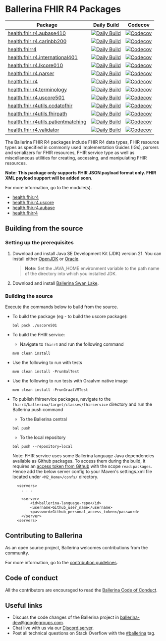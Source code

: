Ballerina FHIR R4 Packages
==========================

|Package|Daily Build |Codecov|
|-------|------------|-------|
|[health.fhir.r4.aubase410](https://github.com/ballerina-platform/module-ballerinax-health.fhir.r4/tree/main/aubase410)|[![Daily Build](https://img.shields.io/github/actions/workflow/status/ballerina-platform/module-ballerinax-health.fhir.r4/daily-build-aubase410.yml?label=)](https://github.com/ballerina-platform/module-ballerinax-health.fhir.r4/actions/workflows/daily-build-aubase410.yml)|[![Codecov](https://codecov.io/gh/ballerina-platform/module-ballerinax-health.fhir.r4/branch/main/graph/badge.svg?flag=aubase410)](https://app.codecov.io/github/ballerina-platform/module-ballerinax-health.fhir.r4/tree/main/aubase410)|
|[health.fhir.r4.carinbb200](https://github.com/ballerina-platform/module-ballerinax-health.fhir.r4/tree/main/carinbb200)|[![Daily Build](https://img.shields.io/github/actions/workflow/status/ballerina-platform/module-ballerinax-health.fhir.r4/daily-build-carinbb200.yml?label=)](https://github.com/ballerina-platform/module-ballerinax-health.fhir.r4/actions/workflows/daily-build-carinbb200.yml)|[![Codecov](https://codecov.io/gh/ballerina-platform/module-ballerinax-health.fhir.r4/branch/main/graph/badge.svg?flag=carinbb200)](https://app.codecov.io/github/ballerina-platform/module-ballerinax-health.fhir.r4/tree/main/carinbb200)|
|[health.fhirr4](https://github.com/ballerina-platform/module-ballerinax-health.fhir.r4/tree/main/fhirr4)|[![Daily Build](https://img.shields.io/github/actions/workflow/status/ballerina-platform/module-ballerinax-health.fhir.r4/daily-build-fhirr4.yml?label=)](https://github.com/ballerina-platform/module-ballerinax-health.fhir.r4/actions/workflows/daily-build-fhirr4.yml)|[![Codecov](https://codecov.io/gh/ballerina-platform/module-ballerinax-health.fhir.r4/branch/main/graph/badge.svg?flag=fhirr4)](https://app.codecov.io/github/ballerina-platform/module-ballerinax-health.fhir.r4/tree/main/fhirr4)|
|[health.fhir.r4.international401](https://github.com/ballerina-platform/module-ballerinax-health.fhir.r4/tree/main/international401) |[![Daily Build](https://img.shields.io/github/actions/workflow/status/ballerina-platform/module-ballerinax-health.fhir.r4/daily-build-international401.yml?label=)](https://github.com/ballerina-platform/module-ballerinax-health.fhir.r4/actions/workflows/daily-build-international401.yml)|[![Codecov](https://codecov.io/gh/ballerina-platform/module-ballerinax-health.fhir.r4/branch/main/graph/badge.svg?flag=international401)](https://app.codecov.io/github/ballerina-platform/module-ballerinax-health.fhir.r4/tree/main/international401)|
|[health.fhir.r4.lkcore010](https://github.com/ballerina-platform/module-ballerinax-health.fhir.r4/tree/main/lkcore010) |[![Daily Build](https://img.shields.io/github/actions/workflow/status/ballerina-platform/module-ballerinax-health.fhir.r4/daily-build-lkcore010.yml?label=)](https://github.com/ballerina-platform/module-ballerinax-health.fhir.r4/actions/workflows/daily-build-lkcore010.yml)|[![Codecov](https://codecov.io/gh/ballerina-platform/module-ballerinax-health.fhir.r4/branch/main/graph/badge.svg?flag=lkcore010)](https://app.codecov.io/github/ballerina-platform/module-ballerinax-health.fhir.r4/tree/main/lkcore010)|
|[health.fhir.r4.parser](https://github.com/ballerina-platform/module-ballerinax-health.fhir.r4/tree/main/parser)|[![Daily Build](https://img.shields.io/github/actions/workflow/status/ballerina-platform/module-ballerinax-health.fhir.r4/daily-build-parser.yml?label=)](https://github.com/ballerina-platform/module-ballerinax-health.fhir.r4/actions/workflows/daily-build-parser.yml)|[![Codecov](https://codecov.io/gh/ballerina-platform/module-ballerinax-health.fhir.r4/branch/main/graph/badge.svg?flag=parser)](https://app.codecov.io/github/ballerina-platform/module-ballerinax-health.fhir.r4/tree/main/parser)|
|[health.fhir.r4](https://github.com/ballerina-platform/module-ballerinax-health.fhir.r4/tree/main/r4)|[![Daily Build](https://img.shields.io/github/actions/workflow/status/ballerina-platform/module-ballerinax-health.fhir.r4/daily-build-r4.yml?label=)](https://github.com/ballerina-platform/module-ballerinax-health.fhir.r4/actions/workflows/daily-build-r4.yml)|[![Codecov](https://codecov.io/gh/ballerina-platform/module-ballerinax-health.fhir.r4/branch/main/graph/badge.svg?flag=r4)](https://app.codecov.io/github/ballerina-platform/module-ballerinax-health.fhir.r4/tree/main/r4)|
|[health.fhir.r4.terminology](https://github.com/ballerina-platform/module-ballerinax-health.fhir.r4/tree/main/terminology)|[![Daily Build](https://img.shields.io/github/actions/workflow/status/ballerina-platform/module-ballerinax-health.fhir.r4/daily-build-terminology.yml?label=)](https://github.com/ballerina-platform/module-ballerinax-health.fhir.r4/actions/workflows/daily-build-terminology.yml)|[![Codecov](https://codecov.io/gh/ballerina-platform/module-ballerinax-health.fhir.r4/branch/main/graph/badge.svg?flag=terminology)](https://app.codecov.io/github/ballerina-platform/module-ballerinax-health.fhir.r4/tree/main/terminology)|
|[health.fhir.r4.uscore501](https://github.com/ballerina-platform/module-ballerinax-health.fhir.r4/tree/main/uscore/uscore501)|[![Daily Build](https://img.shields.io/github/actions/workflow/status/ballerina-platform/module-ballerinax-health.fhir.r4/daily-build-uscore501.yml?label=)](https://github.com/ballerina-platform/module-ballerinax-health.fhir.r4/actions/workflows/daily-build-uscore501.yml)|[![Codecov](https://codecov.io/gh/ballerina-platform/module-ballerinax-health.fhir.r4/branch/main/graph/badge.svg?flag=uscore501)](https://app.codecov.io/github/ballerina-platform/module-ballerinax-health.fhir.r4/tree/main/uscore501)|
|[health.fhir.r4utils.ccdatofhir](https://github.com/ballerina-platform/module-ballerinax-health.fhir.r4/tree/main/utils/ccdatofhir)|[![Daily Build](https://img.shields.io/github/actions/workflow/status/ballerina-platform/module-ballerinax-health.fhir.r4/daily-build-ccdatofhir.yml?label=)](https://github.com/ballerina-platform/module-ballerinax-health.fhir.r4/actions/workflows/daily-build-ccdatofhir.yml)|[![Codecov](https://codecov.io/gh/ballerina-platform/module-ballerinax-health.fhir.r4/branch/main/graph/badge.svg?flag=utils/ccdatofhir)](https://app.codecov.io/github/ballerina-platform/module-ballerinax-health.fhir.r4/tree/main/utils/ccdatofhir)
|[health.fhir.r4utils.fhirpath](https://github.com/ballerina-platform/module-ballerinax-health.fhir.r4/tree/main/utils/fhirpath)|[![Daily Build](https://img.shields.io/github/actions/workflow/status/ballerina-platform/module-ballerinax-health.fhir.r4/daily-build-fhirpath.yml?label=)](https://github.com/ballerina-platform/module-ballerinax-health.fhir.r4/actions/workflows/daily-build-fhirpath.yml)|[![Codecov](https://codecov.io/gh/ballerina-platform/module-ballerinax-health.fhir.r4/branch/main/graph/badge.svg?flag=utils/fhirpath)](https://app.codecov.io/github/ballerina-platform/module-ballerinax-health.fhir.r4/tree/main/utils/fhirpath)|
|[health.fhir.r4utils.patientmatching](https://github.com/ballerina-platform/module-ballerinax-health.fhir.r4/tree/main/utils/patientmatching)|[![Daily Build](https://img.shields.io/github/actions/workflow/status/ballerina-platform/module-ballerinax-health.fhir.r4/daily-build-patientmatching.yml?label=)](https://github.com/ballerina-platform/module-ballerinax-health.fhir.r4/actions/workflows/daily-build-patientmatching.yml)|[![Codecov](https://codecov.io/gh/ballerina-platform/module-ballerinax-health.fhir.r4/branch/main/graph/badge.svg?flag=utils/patientmatching)](https://app.codecov.io/github/ballerina-platform/module-ballerinax-health.fhir.r4/tree/main/utils/patientmatching)|
|[health.fhir.r4.validator](https://github.com/ballerina-platform/module-ballerinax-health.fhir.r4/tree/main/validator)|[![Daily Build](https://img.shields.io/github/actions/workflow/status/ballerina-platform/module-ballerinax-health.fhir.r4/daily-build-validator.yml?label=)](https://github.com/ballerina-platform/module-ballerinax-health.fhir.r4/actions/workflows/daily-build-validator.yml)|[![Codecov](https://codecov.io/gh/ballerina-platform/module-ballerinax-health.fhir.r4/branch/main/graph/badge.svg?flag=validator)](https://app.codecov.io/github/ballerina-platform/module-ballerinax-health.fhir.r4/tree/main/validator)|

The Ballerina FHIR R4 packages include FHIR R4 data types, FHIR resource types as specified in commonly used Implementation Guides (IGs), parsers and serializers for FHIR resources, FHIR service type as well as miscellaneous utilities for creating, accessing, and manipulating FHIR resources.

**Note:**
**This package only supports FHIR JSON payload format only. FHIR XML payload support will be added soon.**

For more information, go to the module(s).
- [health.fhir.r4](base/Module.md)
- [health.fhir.r4.uscore](uscore501/Module.md)
- [health.fhir.r4.aubase](au/aubase410/Module.md)
- [health.fhirr4](fhirr4/ballerina/src/main/resources/fhirservice/Package.md)

## Building from the source

### Setting up the prerequisites

1. Download and install Java SE Development Kit (JDK) version 21. You can install either [OpenJDK](https://adoptopenjdk.net/) or [Oracle](https://www.oracle.com/java/technologies/javase-jdk21-downloads.html).

    > **Note:** Set the JAVA_HOME environment variable to the path name of the directory into which you installed JDK.

2. Download and install [Ballerina Swan Lake](https://ballerina.io/). 

### Building the source

Execute the commands below to build from the source.

- To build the package (eg - to build the uscore package):
    ```shell
    bal pack ./uscore501
    ```
- To build the FHIR service:
    - Navigate to `fhirr4` and run the following command
    
    ```shell
    mvn clean install
    ```
- Use the following to run with tests
    ```shell
    mvn clean install -PrunBalTest
    ```
- Use the following to run tests with Graalvm native image
    ```shell
    mvn clean install -PrunGraalVMTest
    ```
- To publish fhirservice packages, navigate to the `fhirr4/ballerina/target/classes/fhirservice` directory and run the Ballerina push command
    - To the Ballerina central 
    ```shell
    bal push
    ```
    
    - To the local repository
    ```shell
    bal push --repository=local
    ```

    Note: FHIR service uses some Ballerina language Java dependencies available as Github packages. To access them during the build, it requires an [access token from Github](https://docs.github.com/en/packages/working-with-a-github-packages-registry/working-with-the-apache-maven-registry#authenticating-to-github-packages)  with the scope `read:packages`. Hence add the below server config to your Maven's settings.xml file located under `<M2_Home>/confs/` directory.
    ```shell
      <servers>
        . . .

        <server>
            <id>ballerina-language-repo</id>
            <username>Github_user_name</username>
            <password>Github_personal_access_token</password>
        </server>
      <servers>
    ```

## Contributing to Ballerina

As an open source project, Ballerina welcomes contributions from the community. 

For more information, go to the [contribution guidelines](https://github.com/ballerina-platform/ballerina-lang/blob/master/CONTRIBUTING.md).

## Code of conduct

All the contributors are encouraged to read the [Ballerina Code of Conduct](https://ballerina.io/code-of-conduct).

## Useful links

* Discuss the code changes of the Ballerina project in [ballerina-dev@googlegroups.com](mailto:ballerina-dev@googlegroups.com).
* Chat live with us via our [Discord server](https://discord.gg/ballerinalang).
* Post all technical questions on Stack Overflow with the [#ballerina](https://stackoverflow.com/questions/tagged/ballerina) tag.
